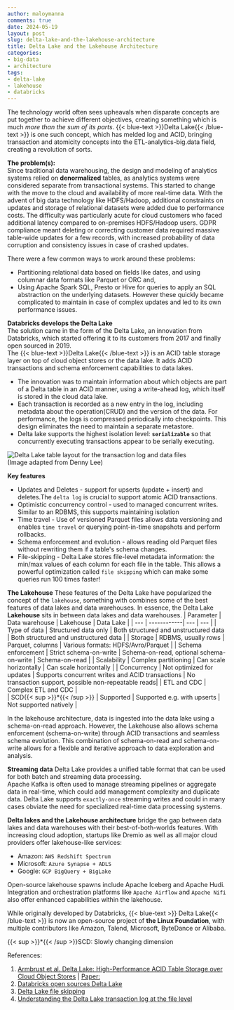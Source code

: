 ```yaml
---
author: maloymanna
comments: true
date: 2024-05-19
layout: post
slug: delta-lake-and-the-lakehouse-architecture
title: Delta Lake and the Lakehouse Architecture
categories:
- big-data
- architecture
tags:
- delta-lake
- lakehouse
- databricks
---
```

The technology world often sees upheavals when disparate concepts are put together to achieve different objectives, creating something which is much _more than the sum of its parts_. {{< blue-text >}}Delta Lake{{< /blue-text >}} is one such concept, which has melded log and ACID, bringing transaction and atomicity concepts into the ETL-analytics-big.data field, creating a revolution of sorts.  

**The problem(s):**  
Since traditional data warehousing, the design and modeling of analytics systems relied on **denormalized** tables, as analytics systems were considered separate from transactional systems. This started to change with the move to the cloud and availability of more real-time data. With the advent of big data technology like HDFS/Hadoop, additional constraints on updates and storage of relational datasets were added due to performance costs. The difficulty was particularly acute for cloud customers who faced additional latency compared to on-premises HDFS/Hadoop users.
GDPR compliance meant deleting or correcting customer data required massive table-wide updates for a few records, with increased probability of data corruption and consistency issues in case of crashed updates.  

There were a few common ways to work around these problems:
- Partitioning relational data based on fields like dates, and using columnar data formats like Parquet or ORC and,
- Using Apache Spark SQL, Presto or Hive for queries to apply an SQL abstraction on the underlying datasets.
However these quickly became complicated to maintain in case of complex updates and led to its own performance issues. 

**Databricks develops the Delta Lake**  
The solution came in the form of the Delta Lake, an innovation from Databricks, which started offering it to its customers from 2017 and finally open sourced in 2019.  
The {{< blue-text >}}Delta Lake{{< /blue-text >}} is an ACID table storage layer on top of cloud object stores or the data lake. It adds ACID transactions and schema enforcement capabilities to data lakes. 
- The innovation was to maintain information about which objects are part of a Delta table in an ACID manner, using a write-ahead log, which itself is stored in the cloud data lake.
- Each transaction is recorded as a new entry in the log, including metadata about the operation(CRUD) and the version of the data. For performance, the logs is compressed periodically into checkpoints.  This design eliminates the need to maintain a separate metastore.  
- Delta lake supports the highest isolation level: **`serializable`** so that concurrently executing transactions appear to be serially executing.  

![Delta Lake table layout for the transaction log and data files](/post/delta-lake-txn-log.png)  
(Image adapted from Denny Lee) 

**Key features**
- Updates and Deletes - support for upserts (update + insert) and deletes.The `delta log` is crucial to support atomic ACID transactions.
- Optimistic concurrency control - used to managed concurrent writes. Similar to an RDBMS, this supports maintaining isolation
- Time travel - Use of versioned Parquet files allows data versioning and enables `time travel` or querying point-in-time snapshots and perform rollbacks.
- Schema enforcement and evolution - allows reading old Parquet files without rewriting them if a table's schema changes.
- File-skipping - Delta Lake stores file-level metadata information: the min/max values of each column for each file in the table. This allows a powerful optimization called `file skipping` which can make some queries run 100 times faster!  

**The Lakehouse**
These features of the Delta Lake have popularized the concept of the `lakehouse`, something with combines some of the best features of data lakes and data warehouses.
In essence, the Delta Lake **Lakehouse** sits in between data lakes and data warehouses.
| Parameter | Data warehouse   | Lakehouse | Data Lake |
| --- | ------------| --- | --- |
| Type of data | Structured data only | Both structured and unstructured data | Both structured and unstructured data |
| Storage | RDBMS, usually rows | Parquet, columns | Various formats: HDFS/Avro/Parquet |
| Schema enforcement | Strict schema-on-write | Schema-on-read, optional schema-on-write |  Schema-on-read | 
| Scalability | Complex partitioning | Can scale horizontally | Can scale horizontally |
| Concurrency | Not optimized for updates | Supports concurrent writes and ACID transactions | No transaction support, possible non-repeatable reads|
| ETL and CDC | Complex ETL and CDC |  
| SCD{{< sup >}}*{{< /sup >}} | Supported | Supported e.g. with upserts | Not supported natively | 

In the lakehouse architecture, data is ingested into the data lake using a schema-on-read approach. However, the Lakehouse also allows schema enforcement (schema-on-write) through ACID transactions and seamless schema evolution. This combination of schema-on-read and schema-on-write allows for a flexible and iterative approach to data exploration and analysis.  

**Streaming data**
Delta Lake provides a unified table format that can be used for both batch and streaming data processing.  
Apache Kafka is often used to manage streaming pipelines or aggregate data in real-time, which could add management complexity and duplicate data. Delta Lake supports `exactly-once` streaming writes and could in many cases obviate the need for specialized real-time data processing systems.

**Delta lakes and the Lakehouse architecture** bridge the gap between data lakes and data warehouses with their best-of-both-worlds features. With increasing cloud adoption, startups like Dremio as well as all major cloud providers offer lakehouse-like services:  
- Amazon: `AWS Redshift Spectrum`
- Microsoft: `Azure Synapse + ADLS`
- Google: `GCP BigQuery + BigLake`  

Open-source lakehouse spawns include Apache Iceberg and Apache Hudi.  
Integration and orchestration platforms like `Apache Airflow` and `Apache Nifi` also offer enhanced capabilities within the lakehouse.  

While originally developed by Databricks, {{< blue-text >}} Delta Lake{{< /blue-text >}} is now an open-source project of **the Linux Foundation**, with multiple contributors like Amazon, Talend, Microsoft, ByteDance or Alibaba.  

{{< sup >}}*{{< /sup >}}SCD: Slowly changing dimension  

References: 
1. [Armbrust et al. Delta Lake: High-Performance ACID Table Storage over Cloud Object Stores](https://doi.org/10.14778/3415478.3415560) | [Paper:](https://www.databricks.com/wp-content/uploads/2020/08/p975-armbrust.pdf)
2. [Databricks open sources Delta Lake](https://www.databricks.com/company/newsroom/press-releases/databricks-open-sources-delta-lake-for-data-lake-reliability)  
3. [Delta Lake file skipping](https://delta-io.github.io/delta-rs/how-delta-lake-works/delta-lake-file-skipping/)
4. [Understanding the Delta Lake transaction log at the file level](https://dennyglee.com/2023/11/26/understanding-the-delta-lake-transaction-log-at-the-file-level/)